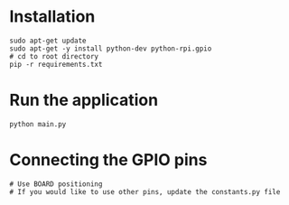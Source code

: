 # Installation
```
sudo apt-get update
sudo apt-get -y install python-dev python-rpi.gpio
# cd to root directory
pip -r requirements.txt
```

# Run the application
```
python main.py
```

# Connecting the GPIO pins
```
# Use BOARD positioning
# If you would like to use other pins, update the constants.py file
```